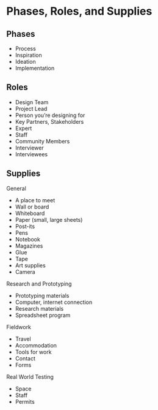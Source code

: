# Phases, Roles, and Supplies

## Phases

* Process
* Inspiration
* Ideation
* Implementation

## Roles

* Design Team
* Project Lead
* Person you’re designing for
* Key Partners, Stakeholders
* Expert
* Staff
* Community Members
* Interviewer
* Interviewees

## Supplies

General
* A place to meet
* Wall or board
* Whiteboard
* Paper (small, large sheets)
* Post-its
* Pens
* Notebook
* Magazines
* Glue
* Tape
* Art supplies
* Camera 

Research and Prototyping
* Prototyping materials
* Computer, internet connection
* Research materials
* Spreadsheet program

Fieldwork
* Travel
* Accommodation
* Tools for work
* Contact
* Forms

Real World Testing
* Space
* Staff
* Permits
